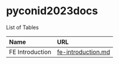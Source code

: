 # pyconid2023docs

List of Tables

| Name | URL |
| :--- | :--- |
| FE Introduction | [fe-introduction.md](fe-introduction.md) |
